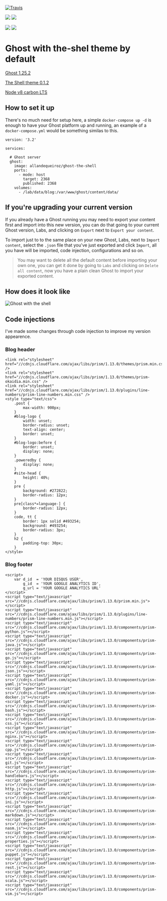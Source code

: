 
[![Travis](https://api.travis-ci.org/allandequeiroz/ghost-the-shell.svg)](https://api.travis-ci.org/allandequeiroz/ghost-the-shell)

[![](https://images.microbadger.com/badges/image/allandequeiroz/ghost-the-shell.svg)](https://microbadger.com/images/allandequeiroz/ghost-the-shell "Get your own image badge on microbadger.com")
[![](https://images.microbadger.com/badges/version/allandequeiroz/ghost-the-shell.svg)](https://microbadger.com/images/allandequeiroz/ghost-the-shell "Get your own version badge on microbadger.com")

[![](https://images.microbadger.com/badges/image/allandequeiroz/ghost-the-shell:amd64.svg)](https://microbadger.com/images/allandequeiroz/ghost-the-shell:amd64 "Get your own image badge on microbadger.com")
[![](https://images.microbadger.com/badges/version/allandequeiroz/ghost-the-shell:amd64.svg)](https://microbadger.com/images/allandequeiroz/ghost-the-shell:amd64 "Get your own version badge on microbadger.com")

# Ghost with the-shel theme by default

[Ghost 1.25.2](https://github.com/TryGhost/Ghost)

[The Shell theme 0.1.2](https://github.com/mityalebedev/The-Shell/releases)

[Node v8 carbon LTS](https://nodejs.org/en/blog/release/v8.9.0/)

## How to set it up

There's no much need for setup here, a simple `docker-compose up -d` is enough to have your Ghost platform up and running, an example of a `docker-compose.yml` would be something similas to this.

```
version: '3.2'

services:

  # Ghost server    
  ghost:
    image: allandequeiroz/ghost-the-shell
    ports:
      - mode: host
        target: 2368
        published: 2368
    volumes:
      - /lab/data/blog:/var/www/ghost/content/data/
```

## If you're upgrading your current version

If you already have a Ghost running you may need to export your content first and import into this new version, you can do that going to your current Ghost version, Labs, and clicking on `Export` next to `Export your content`.

To import just to to the same place on your new Ghost, Labs, next to `Import content`, select the `.json` file that you've just exported and click `Import`, all you have will be imported, code injection, configurations and so on.

> You may want to delete all the default content before importing your own one, you can get it done by going to `Labs` and clicking on `Delete all content`, now you have a plain clean Ghost to import your exported content.

## How does it look like

![Ghost with the shell](https://i.imgur.com/jzeL0O7.png)

## Code injections

I've made some changes through code injection to improve my version appearence.

### Blog header

```
<link rel="stylesheet" href="//cdnjs.cloudflare.com/ajax/libs/prism/1.13.0/themes/prism.min.css" />
<link rel="stylesheet" href="//cdnjs.cloudflare.com/ajax/libs/prism/1.13.0/themes/prism-okaidia.min.css" />
<link rel="stylesheet" href="//cdnjs.cloudflare.com/ajax/libs/prism/1.13.0/plugins/line-numbers/prism-line-numbers.min.css" />
<style type="text/css">
    .post {
        max-width: 900px;
    }
    #blog-logo {
        width: unset;
        border-radius: unset;
        text-align: center;
        border: unset;
    }
    #blog-logo:before {
        border: unset;
        display: none;
    }
    .poweredby {
        display: none;
    }
    #site-head {
    	height: 40%;
	}
    pre {
        background: #272822;
        border-radius: 12px;
    }
    pre[class*=language-] {
        border-radius: 12px;
    }
    code, tt {
        border: 1px solid #493254;
        background: #493254;
        border-radius: 3px;
    }
    h2 {
    	padding-top: 30px;
    }
</style>
```

### Blog footer

```
<script>
    var d_id  = 'YOUR DISQUS USER',
        g_id  = 'YOUR GOOGLE ANALYTICS ID',
        g_url = 'YOUR GOOGLE ANALYTICS URL'
</script>
<script type="text/javascript" src="//cdnjs.cloudflare.com/ajax/libs/prism/1.13.0/prism.min.js"></script>
<script type="text/javascript" src="//cdnjs.cloudflare.com/ajax/libs/prism/1.13.0/plugins/line-numbers/prism-line-numbers.min.js"></script>
<script type="text/javascript" src="//cdnjs.cloudflare.com/ajax/libs/prism/1.13.0/components/prism-python.js"></script>
<script type="text/javascript" src="//cdnjs.cloudflare.com/ajax/libs/prism/1.13.0/components/prism-java.js"></script>
<script type="text/javascript" src="//cdnjs.cloudflare.com/ajax/libs/prism/1.13.0/components/prism-go.js"></script>
<script type="text/javascript" src="//cdnjs.cloudflare.com/ajax/libs/prism/1.13.0/components/prism-json.js"></script>
<script type="text/javascript" src="//cdnjs.cloudflare.com/ajax/libs/prism/1.13.0/components/prism-yaml.js"></script>
<script type="text/javascript" src="//cdnjs.cloudflare.com/ajax/libs/prism/1.13.0/components/prism-docker.js"></script>
<script type="text/javascript" src="//cdnjs.cloudflare.com/ajax/libs/prism/1.13.0/components/prism-bash.js"></script>
<script type="text/javascript" src="//cdnjs.cloudflare.com/ajax/libs/prism/1.13.0/components/prism-css.js"></script>
<script type="text/javascript" src="//cdnjs.cloudflare.com/ajax/libs/prism/1.13.0/components/prism-nginx.js"></script>
<script type="text/javascript" src="//cdnjs.cloudflare.com/ajax/libs/prism/1.13.0/components/prism-cpp.js"></script>
<script type="text/javascript" src="//cdnjs.cloudflare.com/ajax/libs/prism/1.13.0/components/prism-git.js"></script>
<script type="text/javascript" src="//cdnjs.cloudflare.com/ajax/libs/prism/1.13.0/components/prism-handlebars.js"></script>
<script type="text/javascript" src="//cdnjs.cloudflare.com/ajax/libs/prism/1.13.0/components/prism-http.js"></script>
<script type="text/javascript" src="//cdnjs.cloudflare.com/ajax/libs/prism/1.13.0/components/prism-ini.js"></script>
<script type="text/javascript" src="//cdnjs.cloudflare.com/ajax/libs/prism/1.13.0/components/prism-markdown.js"></script>
<script type="text/javascript" src="//cdnjs.cloudflare.com/ajax/libs/prism/1.13.0/components/prism-nasm.js"></script>
<script type="text/javascript" src="//cdnjs.cloudflare.com/ajax/libs/prism/1.13.0/components/prism-properties.js"></script>
<script type="text/javascript" src="//cdnjs.cloudflare.com/ajax/libs/prism/1.13.0/components/prism-puppet.js"></script>
<script type="text/javascript" src="//cdnjs.cloudflare.com/ajax/libs/prism/1.13.0/components/prism-rest.js"></script>
<script type="text/javascript" src="//cdnjs.cloudflare.com/ajax/libs/prism/1.13.0/components/prism-scala.js"></script>
<script type="text/javascript" src="//cdnjs.cloudflare.com/ajax/libs/prism/1.13.0/components/prism-vim.js"></script>
```
